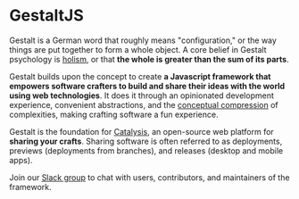 # GestaltJS

Gestalt is a German word that roughly means "configuration," or the way things are put together to form a whole object. A core belief in Gestalt psychology is [holism](https://www.verywellmind.com/what-is-holism-4685432), or that **the whole is greater than the sum of its parts**. 

Gestalt builds upon the concept to create **a Javascript framework that empowers software crafters to build and share their ideas with the world using web technologies**. It does it through an opinionated development experience, convenient abstractions, and the [conceptual compression](https://m.signalvnoise.com/conceptual-compression-means-beginners-dont-need-to-know-sql-hallelujah/) of complexities, making crafting software a fun experience.

Gestalt is the foundation for [Catalysis](https://github.com/gestaltjs/), an open-source web platform for **sharing your crafts**. Sharing software is often referred to as deployments, previews (deployments from branches), and releases (desktop and mobile apps).

Join our [Slack group](https://join.slack.com/t/gestaltjs/shared_invite/zt-14azp22s4-sAWlH63i4K7_3DWfbxGvXw) to chat with users, contributors, and maintainers of the framework.
